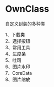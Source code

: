 # OwnClass
自定义封装的多种类


1、下载类<br>
2、选择按钮<br>
3、常用工具<br>
4、进度条<br>
5、吐司<br>
6、图片水印<br>
7、CoreData<br>
8、图片缩放<br>
